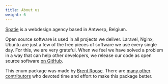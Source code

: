 ```yaml
---
title: About us
weight: 6
---
```


[Spatie](https://spatie.be) is a webdesign agency based in Antwerp, Belgium.

Open source software is used in all projects we deliver. Laravel, Nginx, Ubuntu are just a few of the free pieces of software we use every single day. For this, we are very grateful.
When we feel we have solved a problem in a way that can help other developers, we release our code as open source software [on GitHub](https://spatie.be/opensource).

This enum package was made by [Brent Roose](https://github.com/brendt). There are [many other contributors](https://github.com/spatie/enum/graphs/contributors) who devoted time and effort to make this package better.
